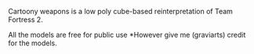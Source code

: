 Cartoony weapons is a low poly cube-based reinterpretation of Team Fortress 2.

All the models are free for public use
*However give me (graviarts) credit for the models.